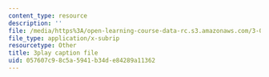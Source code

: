 ```yaml
---
content_type: resource
description: ''
file: /media/https%3A/open-learning-course-data-rc.s3.amazonaws.com/3-021j-introduction-to-modeling-and-simulation-spring-2012/057607c98c5a5941b34de84289a11362_VsQi0jHQ3to.vtt
file_type: application/x-subrip
resourcetype: Other
title: 3play caption file
uid: 057607c9-8c5a-5941-b34d-e84289a11362
---
```

